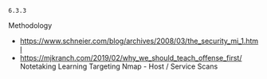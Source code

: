 `6.3.3`

Methodology
- https://www.schneier.com/blog/archives/2008/03/the_security_mi_1.html
- https://mjkranch.com/2019/02/why_we_should_teach_offense_first/
Notetaking
Learning
Targeting
Nmap - Host / Service Scans

